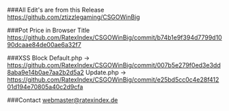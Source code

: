 ###All Edit's are from this Release
https://github.com/ztizzlegaming/CSGOWinBig

###Pot Price in Browser Title
https://github.com/RatexIndex/CSGOWinBig/commit/b74b1e9f394d7799d1090dcaae84de00ae6a32f7

###XSS Block
Default.php -> https://github.com/RatexIndex/CSGOWinBig/commit/007b5e279f0ed3e3dd8aba9e14b0ae7aa2b2d5a2
Update.php -> https://github.com/RatexIndex/CSGOWinBig/commit/e25bd5cc0c4e28f41201d194e70805a40c2d9cfa


###Contact
webmaster@ratexindex.de